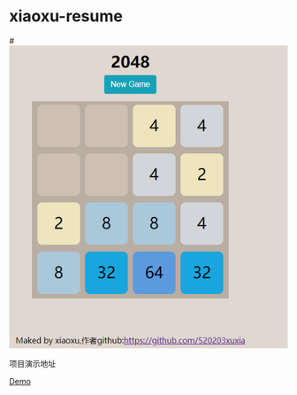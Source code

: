 # xiaoxu-resume
#![img](https://github.com/520203xuxia/Vue-2048-normalize/raw/master/src/assets/img/游戏界面.png)

项目演示地址

[Demo](https://520203xuxia.github.io/xiaoxu-resume/dist/index)
